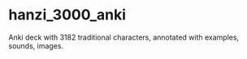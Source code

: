 # hanzi_3000_anki
Anki deck with 3182 traditional characters, annotated with examples, sounds, images.
